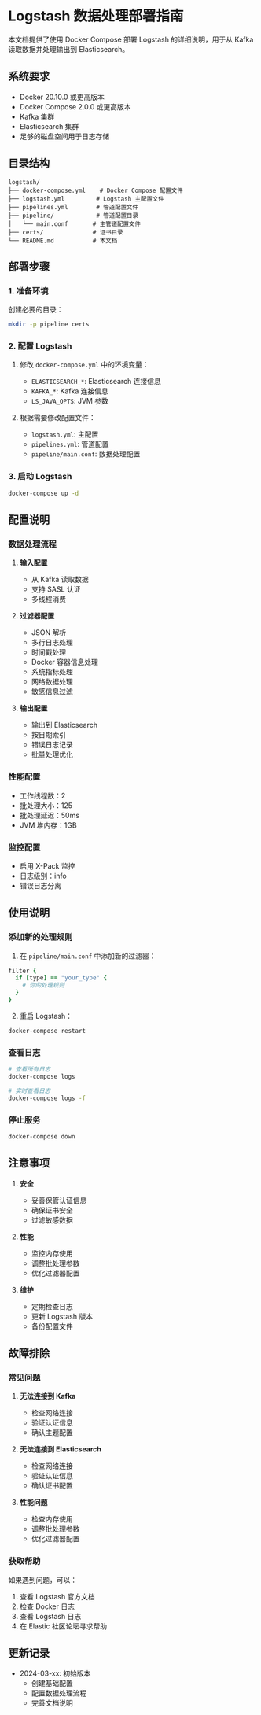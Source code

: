 # Logstash 数据处理部署指南

本文档提供了使用 Docker Compose 部署 Logstash 的详细说明，用于从 Kafka 读取数据并处理输出到 Elasticsearch。

## 系统要求

- Docker 20.10.0 或更高版本
- Docker Compose 2.0.0 或更高版本
- Kafka 集群
- Elasticsearch 集群
- 足够的磁盘空间用于日志存储

## 目录结构

```
logstash/
├── docker-compose.yml    # Docker Compose 配置文件
├── logstash.yml         # Logstash 主配置文件
├── pipelines.yml        # 管道配置文件
├── pipeline/            # 管道配置目录
│   └── main.conf       # 主管道配置文件
├── certs/              # 证书目录
└── README.md           # 本文档
```

## 部署步骤

### 1. 准备环境

创建必要的目录：

```bash
mkdir -p pipeline certs
```

### 2. 配置 Logstash

1. 修改 `docker-compose.yml` 中的环境变量：
   - `ELASTICSEARCH_*`: Elasticsearch 连接信息
   - `KAFKA_*`: Kafka 连接信息
   - `LS_JAVA_OPTS`: JVM 参数

2. 根据需要修改配置文件：
   - `logstash.yml`: 主配置
   - `pipelines.yml`: 管道配置
   - `pipeline/main.conf`: 数据处理配置

### 3. 启动 Logstash

```bash
docker-compose up -d
```

## 配置说明

### 数据处理流程

1. **输入配置**
   - 从 Kafka 读取数据
   - 支持 SASL 认证
   - 多线程消费

2. **过滤器配置**
   - JSON 解析
   - 多行日志处理
   - 时间戳处理
   - Docker 容器信息处理
   - 系统指标处理
   - 网络数据处理
   - 敏感信息过滤

3. **输出配置**
   - 输出到 Elasticsearch
   - 按日期索引
   - 错误日志记录
   - 批量处理优化

### 性能配置

- 工作线程数：2
- 批处理大小：125
- 批处理延迟：50ms
- JVM 堆内存：1GB

### 监控配置

- 启用 X-Pack 监控
- 日志级别：info
- 错误日志分离

## 使用说明

### 添加新的处理规则

1. 在 `pipeline/main.conf` 中添加新的过滤器：

```ruby
filter {
  if [type] == "your_type" {
    # 你的处理规则
  }
}
```

2. 重启 Logstash：

```bash
docker-compose restart
```

### 查看日志

```bash
# 查看所有日志
docker-compose logs

# 实时查看日志
docker-compose logs -f
```

### 停止服务

```bash
docker-compose down
```

## 注意事项

1. **安全**
   - 妥善保管认证信息
   - 确保证书安全
   - 过滤敏感数据

2. **性能**
   - 监控内存使用
   - 调整批处理参数
   - 优化过滤器配置

3. **维护**
   - 定期检查日志
   - 更新 Logstash 版本
   - 备份配置文件

## 故障排除

### 常见问题

1. **无法连接到 Kafka**
   - 检查网络连接
   - 验证认证信息
   - 确认主题配置

2. **无法连接到 Elasticsearch**
   - 检查网络连接
   - 验证认证信息
   - 确认证书配置

3. **性能问题**
   - 检查内存使用
   - 调整批处理参数
   - 优化过滤器配置

### 获取帮助

如果遇到问题，可以：

1. 查看 Logstash 官方文档
2. 检查 Docker 日志
3. 查看 Logstash 日志
4. 在 Elastic 社区论坛寻求帮助

## 更新记录

- 2024-03-xx: 初始版本
  - 创建基础配置
  - 配置数据处理流程
  - 完善文档说明 